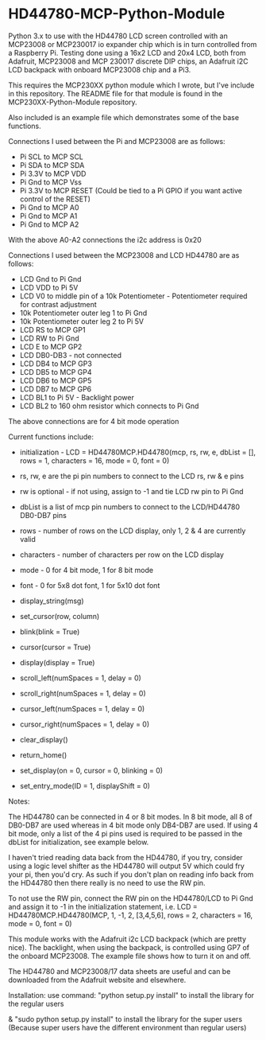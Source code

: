 # HD44780-MCP-Python-Module
Python 3.x to use with the HD44780 LCD screen controlled with an MCP23008 or MCP230017 io expander chip which is
in turn controlled from a Raspberry Pi. Testing done using a 16x2 LCD and 20x4 LCD, both from Adafruit, MCP23008 and
MCP 230017 discrete DIP chips, an Adafruit i2C LCD backpack with onboard MCP23008 chip and a Pi3.

This requires the MCP230XX python module which I wrote, but I've include in this repository. The README file for that module
is found in the MCP230XX-Python-Module repository.

Also included is an example file which demonstrates some of the base functions.

Connections I used between the Pi and MCP23008 are as follows:

- Pi SCL to MCP SCL
- Pi SDA to MCP SDA
- Pi 3.3V to MCP VDD
- Pi Gnd to MCP Vss
- Pi 3.3V to MCP RESET (Could be tied to a Pi GPIO if you want active control of the RESET)
- Pi Gnd to MCP A0
- Pi Gnd to MCP A1
- Pi Gnd to MCP A2

With the above A0-A2 connections the i2c address is 0x20

Connections I used between the MCP23008 and LCD HD44780 are as follows:

- LCD Gnd to Pi Gnd
- LCD VDD to Pi 5V
- LCD V0 to middle pin of a 10k Potentiometer - Potentiometer required for contrast adjustment
- 10k Potentiometer outer leg 1 to Pi Gnd 
- 10k Potentiometer outer leg 2 to Pi 5V
- LCD RS to MCP GP1
- LCD RW to Pi Gnd
- LCD E to MCP GP2
- LCD DB0-DB3 - not connected
- LCD DB4 to MCP GP3
- LCD DB5 to MCP GP4
- LCD DB6 to MCP GP5
- LCD DB7 to MCP GP6
- LCD BL1 to Pi 5V - Backlight power
- LCD BL2 to 160 ohm resistor which connects to Pi Gnd

The above connections are for 4 bit mode operation

Current functions include:

- initialization - LCD = HD44780MCP.HD44780(mcp, rs, rw, e, dbList = [], rows = 1, characters = 16, mode = 0, font = 0)
- rs, rw, e are the pi pin numbers to connect to the LCD rs, rw & e pins
- rw is optional - if not using, assign to -1 and tie LCD rw pin to Pi Gnd
- dbList is a list of mcp pin numbers to connect to the LCD/HD44780 DB0-DB7 pins
- rows - number of rows on the LCD display, only 1, 2 & 4 are currently valid
- characters - number of characters per row on the LCD display
- mode - 0 for 4 bit mode, 1 for 8 bit mode
- font - 0 for 5x8 dot font, 1 for 5x10 dot font

- display_string(msg)
- set_cursor(row, column)
- blink(blink = True)
- cursor(cursor = True)
- display(display = True)
- scroll_left(numSpaces = 1, delay = 0)
- scroll_right(numSpaces = 1, delay = 0)
- cursor_left(numSpaces = 1, delay = 0)
- cursor_right(numSpaces = 1, delay = 0)
- clear_display()
- return_home()

- set_display(on = 0, cursor = 0, blinking = 0)
- set_entry_mode(ID = 1, displayShift = 0)

Notes:

The HD44780 can be connected in 4 or 8 bit modes. In 8 bit mode, all 8 of DB0-DB7 are used whereas in 4 bit mode
only DB4-DB7 are used.  If using 4 bit mode, only a list of the 4 pi pins used is required to be passed in the dbList
for initialization, see example below.

I haven't tried reading data back from the HD44780, if you try, consider using a logic level shifter as
the HD44780 will output 5V which could fry your pi, then you'd cry. As such if you don't plan on reading
info back from the HD44780 then there really is no need to use the RW pin.  

To not use the RW pin, connect the RW pin on the HD44780/LCD to Pi Gnd and assign it to -1 in the initialization
statement, i.e. LCD = HD44780MCP.HD44780(MCP, 1, -1, 2, [3,4,5,6], rows = 2, characters = 16, mode = 0, font = 0)

This module works with the Adafruit i2c LCD backpack (which are pretty nice). The backlight, when using the backpack,
is controlled using GP7 of the onboard MCP23008. The example file shows how to turn it on and off.

The HD44780 and MCP23008/17 data sheets are useful and can be downloaded from the Adafruit website and elsewhere.


Installation:
use command: 
"python setup.py install"
to install the library for the regular users

&
"sudo python setup.py install"
to install the library for the super users
(Because super users have the different environment than regular users)
